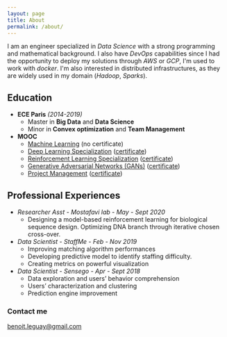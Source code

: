 ```yaml
---
layout: page
title: About
permalink: /about/
---
```


I am an engineer specialized in *Data Science* with a strong programming and mathematical background. I also have *DevOps* capabilities since I had the opportunity to deploy my solutions through *AWS* or *GCP*, I'm used to work with *docker*. I'm also interested in distributed infrastructures, as they are widely used in my domain (*Hadoop*, *Sparks*). 



## Education

- **ECE Paris** *(2014-2019)*
  - Master in **Big Data** and **Data Science**
  - Minor in **Convex optimization** and **Team Management** 
- **MOOC**
  - [Machine Learning](https://www.coursera.org/learn/machine-learning) (no certificate)
  - [Deep Learning Specialization](https://www.coursera.org/specializations/deep-learning) ([certificate](https://www.coursera.org/account/accomplishments/specialization/LPMSZVQRUJEB))
  - [Reinforcement Learning Specialization](https://www.coursera.org/specializations/reinforcement-learning) ([certificate](https://www.coursera.org/account/accomplishments/specialization/HBQGTST6CYRA))
  - [Generative Adversarial Networks (GANs)](https://www.coursera.org/specializations/generative-adversarial-networks-gans) ([certificate](https://www.coursera.org/account/accomplishments/specialization/certificate/7TPD8VC53WCR))
  - [Project Management](https://mooc.gestiondeprojet.pm/) ([certificate](https://certification.unow-mooc.org/ID/MGDP10-321947.pdf))

## Professional Experiences

- *Researcher Asst - Mostafavi lab -* *May - Sept 2020*
  - Designing a model-based reinforcement learning for biological sequence design. Optimizing DNA branch through iterative chosen cross-over.
- *Data Scientist - StaffMe -* *Feb - Nov 2019*
  - Improving matching algorithm performances
  - Developing predictive model to identify staffing difficulty.
  - Creating metrics on powerful visualization
- *Data Scientist - Sensego -* *Apr - Sept 2018*
  - Data exploration and users’ behavior comprehension
  - Users’ characterization and clustering
  - Prediction engine improvement

### Contact me

[benoit.leguay@gmail.com](mailto:benoit.leguay@gmail.com)

